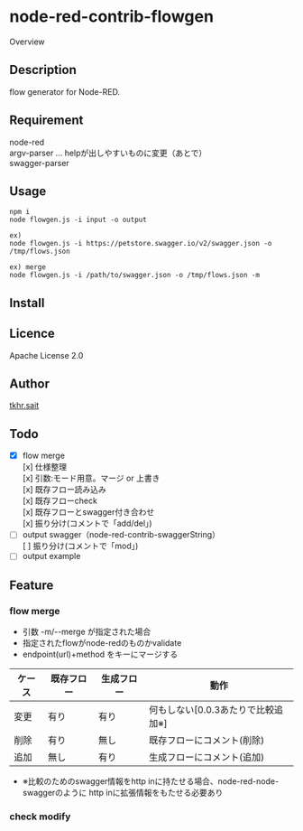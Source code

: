 # node-red-contrib-flowgen

Overview

## Description

flow generator for Node-RED.

## Requirement

node-red  
argv-parser ... helpが出しやすいものに変更（あとで）  
swagger-parser  

## Usage

```
npm i
node flowgen.js -i input -o output

ex)
node flowgen.js -i https://petstore.swagger.io/v2/swagger.json -o /tmp/flows.json

ex) merge
node flowgen.js -i /path/to/swagger.json -o /tmp/flows.json -m

```

## Install


## Licence

Apache License 2.0

## Author

[tkhr.sait](https://github.com/tkhr-sait)

## Todo

* [x] flow merge  
[x] 仕様整理  
[x] 引数:モード用意。マージ or 上書き  
[x] 既存フロー読み込み  
[x] 既存フローcheck  
[x] 既存フローとswagger付き合わせ  
[x] 振り分け(コメントで「add/del」)  
* [ ] output swagger（node-red-contrib-swaggerString）  
[ ] 振り分け(コメントで「mod」)
* [ ] output example

## Feature

### flow merge
* 引数 -m/--merge が指定された場合
* 指定されたflowがnode-redのものかvalidate
* endpoint(url)+method をキーにマージする  

|ケース|既存フロー|生成フロー|動作|
|-----|--------|--------|----|
|変更|有り|有り|何もしない[0.0.3あたりで比較追加※]|
|削除|有り|無し|既存フローにコメント(削除)|
|追加|無し|有り|生成フローにコメント(追加)|

* ※比較のためのswagger情報をhttp inに持たせる場合、node-red-node-swaggerのように
  http inに拡張情報をもたせる必要あり

### check modify
